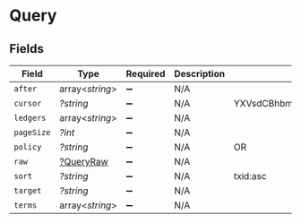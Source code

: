 # Query


## Fields

| Field                                        | Type                                         | Required                                     | Description                                  | Example                                      |
| -------------------------------------------- | -------------------------------------------- | -------------------------------------------- | -------------------------------------------- | -------------------------------------------- |
| `after`                                      | array<*string*>                              | :heavy_minus_sign:                           | N/A                                          |                                              |
| `cursor`                                     | *?string*                                    | :heavy_minus_sign:                           | N/A                                          | YXVsdCBhbmQgYSBtYXhpbXVtIG1heF9yZXN1bHRzLol= |
| `ledgers`                                    | array<*string*>                              | :heavy_minus_sign:                           | N/A                                          |                                              |
| `pageSize`                                   | *?int*                                       | :heavy_minus_sign:                           | N/A                                          |                                              |
| `policy`                                     | *?string*                                    | :heavy_minus_sign:                           | N/A                                          | OR                                           |
| `raw`                                        | [?QueryRaw](../../models/shared/QueryRaw.md) | :heavy_minus_sign:                           | N/A                                          |                                              |
| `sort`                                       | *?string*                                    | :heavy_minus_sign:                           | N/A                                          | txid:asc                                     |
| `target`                                     | *?string*                                    | :heavy_minus_sign:                           | N/A                                          |                                              |
| `terms`                                      | array<*string*>                              | :heavy_minus_sign:                           | N/A                                          |                                              |